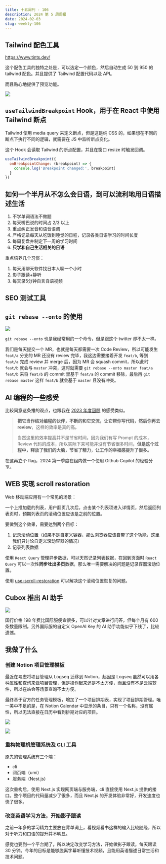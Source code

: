 ```yaml
---
title: 十五周刊 - 106
description: 2024 第 5 周周报
date: 2024-02-03
slug: weekly-106
---
```


## Tailwind 配色工具

https://www.tints.dev/

这个配色工具的独特之处是，可以选定一个颜色，然后自动生成 50 到 950 的 tailwind 配色。并且提供了 Tailwind 配置代码以及 API。

而且贴心地提供了预览功能。

![](https://pocket.haydenhayden.com/blog/202402031753606.png)

## `useTailwindBreakpoint` Hook，用于在 React 中使用 Tailwind 断点

[](https://x.com/buildWithKris/status/1753441393446449178?s=20)

Tailwind 使用 media query 来定义断点，但是这是纯 CSS 的，如果想在不同的断点下执行不同的逻辑，就需要在 JS 中监听断点变化。

这个 Hook 会读取 Tailwind 的断点配置，并且在窗口 resize 时触发回调。

```jsx
useTailwindBreakpoint({
  onBreakpointChange: (breakpoint) => {
    console.log('Breakpoint changed:', breakpoint)
  }
})
```

## 如何一个半月从不怎么会日语，到可以流利地用日语描述生活

[](https://x.com/taiyou_zai/status/1661872753312690176?s=20)

1. 不学单词语法不做题
2. 每天嘴巴说的时间占 2/3 以上
3. 重点纠正发音和语音语调
4. 严格记录每天从吃饭到睡觉的日程，记录各类日语学习的时间长度
5. 每周复盘并制定下一周的学习时间
6. **只学和自己生活相关的日语**

重点培养几个习惯：
1. 每天用聊天软件找日本人聊一个小时
2. 影子跟读+静听
3. 每天录5分钟自言自语视频

## SEO 测试工具

[](https://x.com/s1ntone/status/1753227232263258427?s=20)

## `git rebase --onto` 的使用

[](https://x.com/alswl/status/1753269221872771463?s=20)

![](https://pocket.haydenhayden.com/blog/202402031822623.png)

`git rebase --onto` 也是我经常用的一个命令，但是跟这个 twitter 却不太一样。

我们是每天提交一个 MR，也就是每天都需要一次 Code Review，所以可能发生 `feat/a` 分支的 MR 还没有 review 完毕，我这边需要接着开发 `feat/b`, 等到 `feat/a` 完成 review 并 merge 后，因为 MR 会 squash commit，所以此时 `feat/b` 就会与 `master` 冲突，这时就需要 `git rebase --onto master feat/a feat/b` 来将 `feat/b` 的 commit 里基于 `feat/a` 的 commit 移除，最后再 `git rebase master` 这样 `feat/b` 就会基于 `master` 且没有冲突。

## AI 编程的一些感受

[](https://x.com/llennchan2003/status/1752808872895799440?s=20)

比较同意这条推的观点，也跟我在 [2023 年度回顾](/blog/review-yearly-2023) 的感受类似。

> **把它当作结对编程的伙伴，不断的和它交流，让它帮你写代码，然后你再去 review**，这样的效率是真的高。
>
> 当然这里的效率提高并不是节省时间，因为我们有写 Prompt 的成本，Review 代码的成本，所以实际下来可能并没有节省很多时间，**但是这个过程中，释放了我们的大脑，节省了精力，让工作的幸福感提升了很多。**

在这再立个 flag，2024 第一季度在组内做一个使用 Github Copilot 的经验分享。

## WEB 实现 scroll restoration

Web 移动端应用有一个常见的场景：

一个上推加载的列表，用户翻页几次后，点击某个列表项进入详情页，然后返回列表页时，预期列表页的滚动位置应该是之前的位置。

要做到这个效果，需要达到两个目标：

1. 记录滚动位置（如果不是自定义容器，那么浏览器应该自带了这个功能，这里我们只讨论自定义滚动容器的情况）
2. 记录列表数据

使用 `React Query` 管理异步数据，可以天然记录列表数据，在回到页面时 `React Query` 可以一次性**同步吐出多页**数据，那么唯一需要解决的问题是记录容器滚动位置。

使用 [use-scroll-restoration](https://github.com/wildcatco/use-scroll-restoration) 可以解决这个滚动位置恢复的问题。

## Cubox 推出 AI 助手

![](https://pocket.haydenhayden.com/blog/202402031850332.png)

国行价格 198 年费比国际服便宜很多，可以针对文章进行问答，但每个月有 600 条数量限制。另外国际服的自定义 OpenAI Key 的 AI 助手功能似乎下线了，比较遗憾。


## 我做了什么

### 创建 Notion 项目管理模板

最近在考虑将项目管理从 Logseq 迁移到 Notion，起因是 Logseq 虽然可以用各种属性和查询来做项目管理，但是操作起来还是不太方便，而且没有不是云端软件，所以在站会等场景查询不太方便。

最终基于官方的任务管理模板，增加了一个项目排期表，实现了项目排期管理。唯一美中不足的是，在 Notion Calendar 中显示的条目，只有一个名称，没有属性，所以无法直接在日历中看到排期对应的项目。

![](https://pocket.haydenhayden.com/blog/202402051447745.png)

![](https://pocket.haydenhayden.com/blog/202402051450495.png)

### 重构物理机管理系统及 CLI 工具

原先的管理系统有三个端：
- cli
- 网页端（umi）
- 服务端（Nest.js）

这次重构后，使用 Next.js 实现网页端与服务端，cli 直接使用 Next.js 提供的接口。整个项目的代码量减少了很多，而且 Next.js 的开发体验非常好，开发速度也快了很多。

### 改变英语学习方法，开始影子跟读

之前一年多的学习精力主要放在背单词上，看视频看书这样的输入比较随缘，所以对于听力和口语的提升并不明显。

感觉也要到一个平台期了，所以决定改变学习方法，开始做影子跟读，每天跟读 30 分钟。今年的目标是能够脱离字幕听懂技术视频，且能用英语描述日常生活和技术问题。